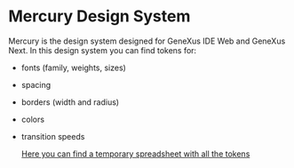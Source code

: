 # Mercury Design System
Mercury is the design system designed for GeneXus IDE Web and GeneXus Next.
In this design system you can find tokens for:
- fonts (family, weights, sizes)
- spacing
- borders (width and radius)
- colors
- transition speeds

  [Here you can find a temporary spreadsheet with all the tokens](https://docs.google.com/spreadsheets/d/1NLIgAfU1HiF2xYJLj_LMKApEYgUieiVCl7BgU3R2mq0/edit?pli=1#gid=216054193)
